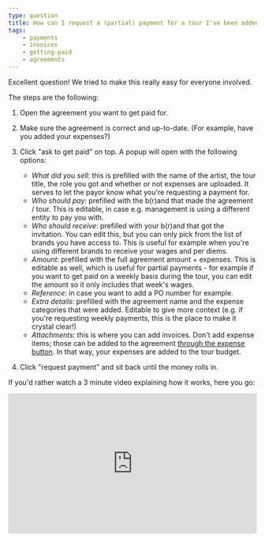```yaml
---
type: question
title: How can I request a (partial) payment for a tour I've been added to?
tags:
    - payments
    - invoices
    - getting-paid
    - agreements
---
```


Excellent question! 
We tried to make this really easy for everyone involved.

The steps are the following:

1. Open the agreement you want to get paid for.
2. Make sure the agreement is correct and up-to-date. (For example, have you added your expenses?)
3. Click "ask to get paid" on top. A popup will open with the following options:

   * _What did you sell_: this is prefilled with the name of the artist, the tour title, the role you got and whether or not expenses are uploaded. It serves to let the payor know what you're requesting a payment for.
   * _Who should pay_: prefilled with the b(r)and that made the agreement / tour. This is editable, in case e.g. management is using a different entity to pay you with.
   * _Who should receive_: prefilled with your b(r)and that got the invitation. You can edit this, but you can only pick from the list of brands you have access to. This is useful for example when you're using different brands to receive your wages and per diems.
   * _Amount_: prefilled with the full agreement amount + expenses. This is editable as well, which is useful for partial payments - for example if you want to get paid on a weekly basis during the tour, you can edit the amount so it only includes that week's wages.
   * _Reference_: in case you want to add a PO number for example.
   * _Extra details_: prefilled with the agreement name and the expense categories that were added. Editable to give more context (e.g. if you're requesting weekly payments, this is the place to make it crystal clear!)
   * _Attachments_: this is where you can add invoices. Don't add expense items; those can be added to the agreement [through the expense button](https://app.partofthepack.com/faq/invoice-proof-of-expense). In that way, your expenses are added to the tour budget.

5. Click "request payment" and sit back until the money rolls in.

If you'd rather watch a 3 minute video explaining how it works, here you go:

<div style="position: relative; padding-bottom: 56.25%; height: 0;"><iframe src="https://www.loom.com/embed/dda9a2cfa552479493260d57d195abc6?sid=a3817d47-44c3-453a-b7b7-69796e132678" frameborder="0" webkitallowfullscreen mozallowfullscreen allowfullscreen style="position: absolute; top: 0; left: 0; width: 100%; height: 100%;"></iframe></div>

